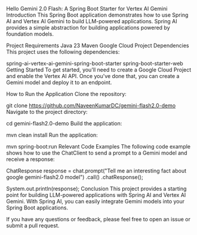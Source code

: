 Hello Gemini 2.0 Flash: A Spring Boot Starter for Vertex AI Gemini
Introduction
This Spring Boot application demonstrates how to use Spring AI and Vertex AI Gemini to build LLM-powered applications. Spring AI provides a simple abstraction for building applications powered by foundation models.

Project Requirements
Java 23
Maven
Google Cloud Project
Dependencies
This project uses the following dependencies:

spring-ai-vertex-ai-gemini-spring-boot-starter
spring-boot-starter-web
Getting Started
To get started, you'll need to create a Google Cloud Project and enable the Vertex AI API. Once you've done that, you can create a Gemini model and deploy it to an endpoint.

How to Run the Application
Clone the repository:

git clone https://github.com/NaveenKumarDC/gemini-flash2.0-demo
Navigate to the project directory:

cd gemini-flash2.0-demo
Build the application:

mvn clean install
Run the application:

mvn spring-boot:run
Relevant Code Examples
The following code example shows how to use the ChatClient to send a prompt to a Gemini model and receive a response:

ChatResponse response = chat.prompt("Tell me an interesting fact about google gemini-flash2.0 model")
.call()
.chatResponse();

System.out.println(response);
Conclusion
This project provides a starting point for building LLM-powered applications with Spring AI and Vertex AI Gemini. With Spring AI, you can easily integrate Gemini models into your Spring Boot applications.

If you have any questions or feedback, please feel free to open an issue or submit a pull request.